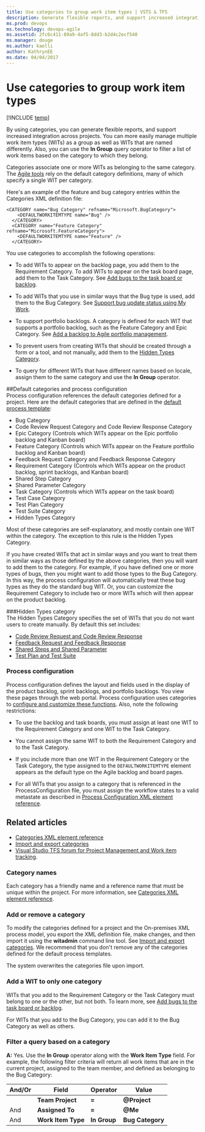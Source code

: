 ```yaml
---
title: Use categories to group work item types | VSTS & TFS
description: Generate flexible reports, and support increased integration across projects using categories 
ms.prod: devops
ms.technology: devops-agile
ms.assetid: 2fc6c411-89a9-4af5-8dd3-b2d4c2ecf540
ms.manager: douge
ms.author: kaelli
author: KathrynEE
ms.date: 04/04/2017
---
```


# Use categories to group work item types

[!INCLUDE [temp](../../_shared/version-header-hosted-plus-tfs.md)]


By using categories, you can generate flexible reports, and support increased integration across projects. You can more easily manage multiple work item types (WITs) as a group as well as WITs that are named differently. Also, you can use the **In Group** query operator to filter a list of work items based on the category to which they belong.  
  
Categories associate one or more WITs as belonging to the same category. The [Agile tools](../../organizations/settings/about-teams-and-settings.md) rely on the default category definitions, many of which specify a single WIT per category.  
  
Here's an example of the feature and bug category entries within the Categories XML definition file:  
  
```  
<CATEGORY name="Bug Category" refname="Microsoft.BugCategory">  
    <DEFAULTWORKITEMTYPE name="Bug" />  
  </CATEGORY>  
  <CATEGORY name="Feature Category" refname="Microsoft.FeatureCategory">  
    <DEFAULTWORKITEMTYPE name="Feature" />  
  </CATEGORY>  
```  
  
You use categories to accomplish the following operations:  
  
-   To add WITs to appear on the backlog page, you add them to the Requirement Category. To add WITs to appear on the task board page, add them to the Task Category. See [Add bugs to the task board or backlog](../add-wits-to-backlogs-and-boards.md).  
  
-   To add WITs that you use in similar ways that the Bug type is used, add them to the Bug Category. See [Support bug update status using My Work](support-bug-update-status-using-my-work.md).  
  
-   To support portfolio backlogs. A category is defined for each WIT that supports a portfolio backlog, such as the Feature Category and Epic Category. See [Add a backlog to Agile portfolio management](../add-portfolio-backlogs.md).  
  
-   To prevent users from creating WITs that should be created through a form or a tool, and not manually, add them to the [Hidden Types Category](#hiddentypes).  
  
-   To query for different WITs that have different names based on locale, assign them to the same category and use the **In Group** operator.  
  
<a name="process"></a> 
##Default categories and process configuration  
 Process configuration references the default categories defined for a project. Here are the default categories that are defined in the [default process template](../../boards/work-items/guidance/choose-process.md):  
  
-   Bug Category    
-   Code Review Request Category and Code Review Response Category    
-   Epic Category (Controls which WITs appear on the Epic portfolio backlog and Kanban board)    
-   Feature Category (Controls which WITs appear on the Feature portfolio backlog and Kanban board)   
-   Feedback Request Category and Feedback Response Category   
-   Requirement Category (Controls which WITs appear on the product backlog, sprint backlogs, and Kanban board)   
-   Shared Step Category    
-   Shared Parameter Category    
-   Task Category (Controls which WITs appear on the task board)    
-   Test Case Category    
-   Test Plan Category    
-   Test Suite Category  
-   Hidden Types Category  
  
Most of these categories are self-explanatory, and mostly contain one WIT within the category. The exception to this rule is the Hidden Types Category.  
  
If you have created WITs that act in similar ways and you want to treat them in similar ways as those defined by the above categories, then you will want to add them to the category. For example, if you have defined one or more types of bugs, then you might want to add those types to the Bug Category. In this way, the process configuration will automatically treat these bug types as they do the standard bug WIT. Or, you can customize the Requirement Category to include two or more WITs which will then appear on the product backlog.  
  
<a name="hiddentypes"></a> 
###Hidden Types category  
 The Hidden Types Category specifies the set of WITs that you do not want users to create manually. By default this set includes:  
  
-   [Code Review Request and Code Review Response](../../repos/tfvc/day-life-alm-developer-suspend-work-fix-bug-conduct-code-review.md )    
-   [Feedback Request and Feedback Response](../../project/feedback/get-feedback.md)    
-   [Shared Steps and Shared Parameter](../../test/create-test-cases.md)    
-   [Test Plan and Test Suite](../../test/create-a-test-plan.md)  
  
### Process configuration  
Process configuration defines the layout and fields used in the display of the product backlog,  sprint backlogs, and portfolio backlogs. You view these pages through the web portal. Process configuration uses categories to [configure and customize these functions](process-configuration-xml-element.md). Also, note the following restrictions:  
  
-   To use the backlog and task boards, you must assign at least one WIT to the Requirement Category and one WIT to the Task Category.    
-   You cannot assign the same WIT to both the Requirement Category and to the Task Category.    
-   If you include more than one WIT in the Requirement Category or the Task Category, the type assigned to the `DEFAULTWORKITEMTYPE` element appears as the default type on the Agile backlog and board pages.  
  
-   For all WITs that you assign to a category that is referenced in the ProcessConfiguration file, you must assign the workflow states to a valid metastate as described in [Process Configuration XML element reference](process-configuration-xml-element.md).  
  
## Related articles 
- [Categories XML element reference](categories-xml-element-reference.md)  
- [Import and export categories](../witadmin/witadmin-import-export-categories.md)
- [Visual Studio TFS forum for Project Management and Work item tracking](http://social.msdn.microsoft.com/Forums/vstudio/home?forum=tfsworkitemtracking).
  
### Category names 
Each category has a friendly name and a reference name that must be unique within the project. For more information, see [Categories XML element reference](categories-xml-element-reference.md).  
  
### Add or remove a category 
To modify the categories defined for a project and the On-premises XML process model, you export the XML definition file, make changes, and then import it using the **witadmin** command line tool. See [Import and export categories](../witadmin/witadmin-import-export-categories.md). We recommend that you don't remove any of the  categories defined for the default process templates.  

The system overwrites the categories file upon import.  
  
### Add a WIT to only one category 
WITs that you add to the Requirement Category or the Task Category must belong to one or the other, but not both. To learn more, see [Add bugs to the task board or backlog](../add-wits-to-backlogs-and-boards.md).  
  
For WITs that you add to the Bug Category, you can add it to the Bug Category as well as others.  

<a name="query"></a>   
###  Filter a query based on a category 
 **A:** Yes. Use the **In Group** operator along with the **Work Item Type** field. For example, the following filter criteria will return all work items that are in the current project, assigned to the team member, and defined as belonging to the Bug Category:  
  
|**And/Or**|**Field**|**Operator**|**Value**|  
|-----------------|---------------|------------------|---------------|  
||**Team Project**|**=**|**@Project**|  
|And|**Assigned To**|**=**|**@Me**|  
|And|**Work Item Type**|**In Group**|**Bug Category**|  
